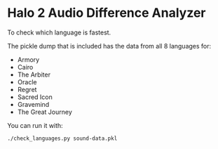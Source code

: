 # Halo 2 Audio Difference Analyzer

To check which language is fastest.

The pickle dump that is included has the data from all 8 languages for:

* Armory
* Cairo
* The Arbiter
* Oracle
* Regret
* Sacred Icon
* Gravemind
* The Great Journey

You can run it with:
```
./check_languages.py sound-data.pkl
```
